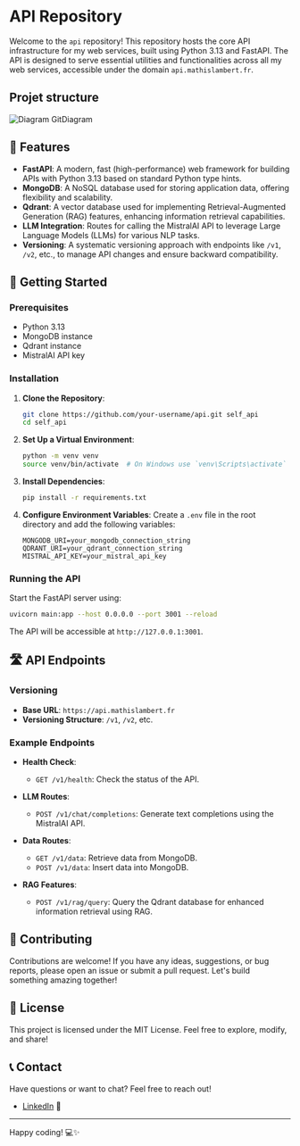 # API Repository

Welcome to the `api` repository! This repository hosts the core API infrastructure for my web services, built using Python 3.13 and FastAPI. The API is designed to serve essential utilities and functionalities across all my web services, accessible under the domain `api.mathislambert.fr`.

## Projet structure

![Diagram GitDiagram](https://github.com/user-attachments/assets/eb1624c1-f0dc-4d41-98d6-01744906c195)

## 🌟 Features

- **FastAPI**: A modern, fast (high-performance) web framework for building APIs with Python 3.13 based on standard Python type hints.
- **MongoDB**: A NoSQL database used for storing application data, offering flexibility and scalability.
- **Qdrant**: A vector database used for implementing Retrieval-Augmented Generation (RAG) features, enhancing information retrieval capabilities.
- **LLM Integration**: Routes for calling the MistralAI API to leverage Large Language Models (LLMs) for various NLP tasks.
- **Versioning**: A systematic versioning approach with endpoints like `/v1`, `/v2`, etc., to manage API changes and ensure backward compatibility.

## 🚀 Getting Started

### Prerequisites

- Python 3.13
- MongoDB instance
- Qdrant instance
- MistralAI API key

### Installation

1. **Clone the Repository**:
   ```bash
   git clone https://github.com/your-username/api.git self_api
   cd self_api
   ```

2. **Set Up a Virtual Environment**:
   ```bash
   python -m venv venv
   source venv/bin/activate  # On Windows use `venv\Scripts\activate`
   ```

3. **Install Dependencies**:
   ```bash
   pip install -r requirements.txt
   ```

4. **Configure Environment Variables**:
   Create a `.env` file in the root directory and add the following variables:
   ```
   MONGODB_URI=your_mongodb_connection_string
   QDRANT_URI=your_qdrant_connection_string
   MISTRAL_API_KEY=your_mistral_api_key
   ```

### Running the API

Start the FastAPI server using:
```bash
uvicorn main:app --host 0.0.0.0 --port 3001 --reload
```

The API will be accessible at `http://127.0.0.1:3001`.

## 🛣️ API Endpoints

### Versioning

- **Base URL**: `https://api.mathislambert.fr`
- **Versioning Structure**: `/v1`, `/v2`, etc.

### Example Endpoints

- **Health Check**:
  - `GET /v1/health`: Check the status of the API.

- **LLM Routes**:
  - `POST /v1/chat/completions`: Generate text completions using the MistralAI API.

- **Data Routes**:
  - `GET /v1/data`: Retrieve data from MongoDB.
  - `POST /v1/data`: Insert data into MongoDB.

- **RAG Features**:
  - `POST /v1/rag/query`: Query the Qdrant database for enhanced information retrieval using RAG.

## 🤝 Contributing

Contributions are welcome! If you have any ideas, suggestions, or bug reports, please open an issue or submit a pull request. Let's build something amazing together!

## 📜 License

This project is licensed under the MIT License. Feel free to explore, modify, and share!

## 📞 Contact

Have questions or want to chat? Feel free to reach out!

- [LinkedIn](https://www.linkedin.com/in/mathis-lambert) 🔗

---

Happy coding! 💻✨

